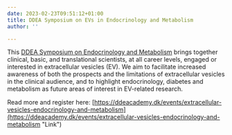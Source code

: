 ```yaml
---
date: 2023-02-23T09:51:12+01:00
title: DDEA Symposium on EVs in Endocrinology and Metabolism
author: ''

---
```

This [DDEA Symposium on Endocrinology and Metabolism](https://ddeacademy.dk/events/extracellular-vesicles-endocrinology-and-metabolism) brings together clinical, basic, and translational scientists, at all career levels, engaged or interested in extracellular vesicles (EV). We aim to facilitate increased awareness of both the prospects and the limitations of extracellular vesicles in the clinical audience, and to highlight endocrinology, diabetes and metabolism as future areas of interest in EV-related research.

Read more and register here: [https://ddeacademy.dk/events/extracellular-vesicles-endocrinology-and-metabolism](https://ddeacademy.dk/events/extracellular-vesicles-endocrinology-and-metabolism "Link")

